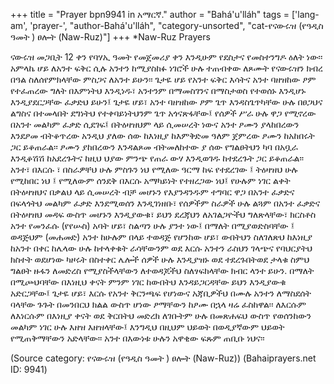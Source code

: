 +++
title = "Prayer bpn9941 in አማርኛ."
author = "Bahá'u'lláh"
tags = ['lang-am', 'prayer-', "author-Bahá'u'lláh", "category-unsorted", "cat-የናውሩዝ (የዓዲስ ዓመት ) ፀሎት (Naw-Ruz)"]
+++
*Naw-Ruz Prayers

ናውሩዝ   መጋቢት 12 ቀን የባሃኢ ዓመት የመጀመሪያ ቀን እንዲሁም የደስታና የመስተንግዶ ዕለት ነው፡፡   
	አምላኬ ሆይ ለአንተ ፍቅር ሲሉ አንተን ከሚያስከፉ ነገሮች ሁሉ ተጠብቀው ለጾሙት  የናውሩዝን ክብረ በዓል ስለሰየምክላቸው ምስጋና  ለአንተ ይሁን፡፡ ጌታዬ ሆይ የአንተ ፍቅር እሳትና አንተ ባዘዝከው ፆም የተፈጠረው ግለት በእምነትህ እንዲነዱ፣ አንተንም በማመስገንና በማስታወስ የተወሰኑ እንዲሆኑ እንዲያደርጋቸው ፈቃድህ ይሁን፤ 
	ጌታዬ ሆይ፣ አንተ ባዘዝከው ፆም ጌጥ እንዳስጌጥካቸው ሁሉ በፀጋህና ልግስና በተመላበት ደግነትህ  የተቀባይነትህንም ጌጥ አጎናጽፋቸው፤ የሰዎች ሥራ ሁሉ ዋጋ የሚኖረው በአንተ መልካም  ፈቃድ ሲደገፍ፤ በትዕዛዝህም ላይ ሲመሠረት ነውና አንተ ፆሙን ያላከበረውን እንደፆመ ብትቆጥረው አንዲህ ያለው ሰው ከእነዚያ ከእምቅድመ ዓለም ጀምረው  ፆሙን ከአከበሩት ጋር ይቆጠራል፡፡ ፆሙን ያከበረውን  እንዳልጾመ ብትመለከተው ያ ሰው የግልፀትህን ካባ በአቧራ እንዲቆሽሽ  ከአደረጉትና ከዚህ ህያው ምንጭ የጠራ ውሃ እንዲወገዱ ከተደረጉት ጋር ይቆጠራል፡፡  
	አንተ፣ በእርሱ ፣ በስራዎቸህ ሁሉ  ምስጉን ነህ  የሚለው ዓርማ  ከፍ የተደረገው ፤ ትዕዛዝህ ሁሉ የሚከበር  ነህ ፤  የሚለውም ሰንደቅ በእርሱ አማካይነት የተዘረጋው ነህ፤ የሁሉም ነገር ልቀት በትዕዛዝህና በቃልህ ላይ ሲመሠረት ብቻ መሆኑን የእያንዳንዱም ተግባር ዋጋ በአንተ ፈቃድና በፍላጎትህ መልካም ፈቃድ እንደሚወሰን እንዲገነዘቡ፣ የሰዎችም ስራዎች ሁሉ ልጓም በአንተ ፈቃድና በትዕዛዝህ መዳፍ ውስጥ መሆኑን እንዲያውቁ፣ ይህን ደረጃህን ለአገልጋዮችህ  ግለጽላቸው፣ ክርስቶስ  አንተ የመንፈሱ (የየሡስ)  አባት  ሆይ፣ ስልጣን  ሁሉ ያንተ ነው፤ በማለት በሚያወድስባቸው ፤ ወዳጅህም (መሐመድ) አንተ ከሁሉም በላይ ተወዳጅ የሆንከው ሆይ፣ ውበትህን ስለገለጽህ ከእነዚያ ከአንተ በቀር  ከሌላው  ሁሉ ከተላቀቁት ራሳቸውንም ወደ እርሱ አንተን ራስህን ገላጭና የባህርያትህ  ክስተት ወደሆነው ካዞሩት በስተቀር ሌሎች ሰዎች ሁሉ እንዲያዝኑ ወደ ተደረጉበትወደ ታላቁ ስምህ ግልፀት ዙፋን ለመድረስ የሚያስችላቸውን ለተወዳጆችህ ስለፃፍክላቸው ክብር ላንተ ይሁን. በማለት  በሚጮህባቸው  በእነዚህ ቀናት ምንም ነገር ከውበትህ  እንዳይጋርዳቸው ይህን እንዲያውቁ አድርጋቸው፤
	ጌታዬ ሆይ፣ እርሱ የአንተ ቅርንጫፍ የሆነውና አጃቢዎችህ በሙሉ አንተን ለማስደሰት ባላቸው ጉጉት በመንበርህ ክልል ውስጥ ሆነው ፆማቸውን ከፆሙ በኋላ ዛሬ ፈስከዋል፡፡ ለእርሱም ለእነርሱም በእነዚያ ቀናት ወደ  ቅርበትህ መድረክ ለገቡትም ሁሉ በመጽሐፍህ ውስጥ የወሰንከውን መልካም ነገር ሁሉ እዘዝ እዘዝላቸው፤ እንግዲህ በዚህም ህይወት  በወዲያኛውም ህይወት የሚጠቅማቸውን አድላቸው፡፡
	አንተ በእውነቱ ሁሉን አዋቂው ፍጹም   ጠቢቡ ነህና፡፡

(Source category: የናውሩዝ (የዓዲስ ዓመት ) ፀሎት (Naw-Ruz))
(Bahaiprayers.net ID: 9941)
